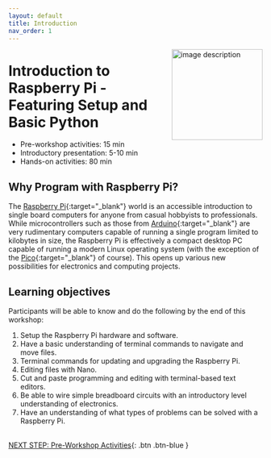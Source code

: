 ```yaml
---
layout: default
title: Introduction 
nav_order: 1
---
```

<img src="images/logo.png" style="float:right;width:180px;" alt="image description">

# Introduction to Raspberry Pi - Featuring Setup and Basic Python

- Pre-workshop activities: 15 min 
- Introductory presentation: 5-10 min
- Hands-on activities: 80 min

## Why Program with Raspberry Pi?

The [Raspberry Pi](https://www.raspberrypi.com/){:target="_blank"} world is an accessible introduction to single board computers for anyone from casual hobbyists to professionals. While microcontrollers such as those from [Arduino](https://www.arduino.cc/){:target="_blank"} are very rudimentary computers capable of running a single program limited to kilobytes in size, the Raspberry Pi is effectively a compact desktop PC capable of running a modern Linux operating system (with the exception of the [Pico](https://www.raspberrypi.com/products/raspberry-pi-pico/){:target="_blank"} of course). This opens up various new possibilities for electronics and computing projects.

## Learning objectives

Participants will be able to know and do the following by the end of this workshop:

1. Setup the Raspberry Pi hardware and software.
2. Have a basic understanding of terminal commands to navigate and move files.
3. Terminal commands for updating and upgrading the Raspberry Pi.
4. Editing files with Nano.
5. Cut and paste programming and editing with terminal-based text editors.
6. Be able to wire simple breadboard circuits with an introductory level understanding of electronics.
7. Have an understanding of what types of problems can be solved with a Raspberry Pi.

<br>[NEXT STEP: Pre-Workshop Activities](pre-workshop.html){: .btn .btn-blue }
